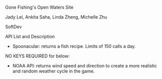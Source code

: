 Gone Fishing's Open Waters Site

Jady Lei, Ankita Saha, Linda Zheng, Michelle Zhu

SoftDev


API List and Description

- Spoonacular: returns a fish recipe. Limits of 150 calls a day.

NO KEYS REQUIRED for below:  

- NOAA API: returns wind speed and direction to create a more realistic and random weather cycle in the game.  

